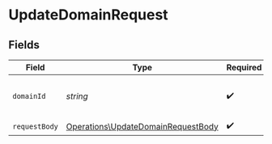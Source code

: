 # UpdateDomainRequest


## Fields

| Field                                                                                    | Type                                                                                     | Required                                                                                 | Description                                                                              |
| ---------------------------------------------------------------------------------------- | ---------------------------------------------------------------------------------------- | ---------------------------------------------------------------------------------------- | ---------------------------------------------------------------------------------------- |
| `domainId`                                                                               | *string*                                                                                 | :heavy_check_mark:                                                                       | The ID of the domain that will be updated.                                               |
| `requestBody`                                                                            | [Operations\UpdateDomainRequestBody](../../Models/Operations/UpdateDomainRequestBody.md) | :heavy_check_mark:                                                                       | N/A                                                                                      |